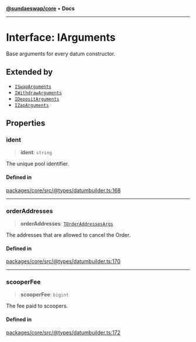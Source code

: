 [**@sundaeswap/core**](../../README.md) • **Docs**

***

# Interface: IArguments

Base arguments for every datum constructor.

## Extended by

- [`ISwapArguments`](ISwapArguments.md)
- [`IWithdrawArguments`](IWithdrawArguments.md)
- [`IDepositArguments`](IDepositArguments.md)
- [`IZapArguments`](IZapArguments.md)

## Properties

### ident

> **ident**: `string`

The unique pool identifier.

#### Defined in

[packages/core/src/@types/datumbuilder.ts:168](https://github.com/SundaeSwap-finance/sundae-sdk/blob/main/packages/core/src/@types/datumbuilder.ts#L168)

***

### orderAddresses

> **orderAddresses**: [`TOrderAddressesArgs`](../type-aliases/TOrderAddressesArgs.md)

The addresses that are allowed to cancel the Order.

#### Defined in

[packages/core/src/@types/datumbuilder.ts:170](https://github.com/SundaeSwap-finance/sundae-sdk/blob/main/packages/core/src/@types/datumbuilder.ts#L170)

***

### scooperFee

> **scooperFee**: `bigint`

The fee paid to scoopers.

#### Defined in

[packages/core/src/@types/datumbuilder.ts:172](https://github.com/SundaeSwap-finance/sundae-sdk/blob/main/packages/core/src/@types/datumbuilder.ts#L172)
